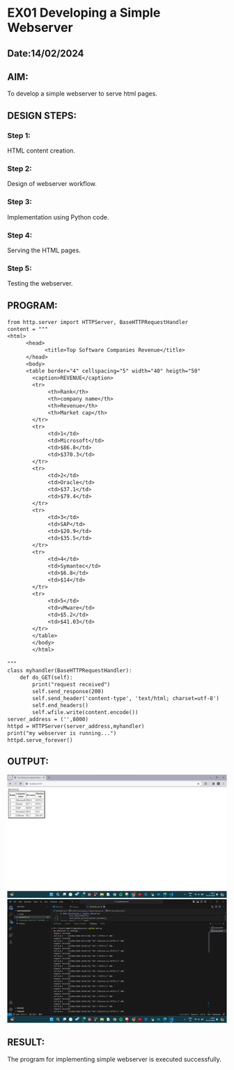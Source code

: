 # EX01 Developing a Simple Webserver
## Date:14/02/2024

## AIM:
To develop a simple webserver to serve html pages.

## DESIGN STEPS:
### Step 1: 
HTML content creation.

### Step 2:
Design of webserver workflow.

### Step 3:
Implementation using Python code.

### Step 4:
Serving the HTML pages.

### Step 5:
Testing the webserver.

## PROGRAM:
```
from http.server import HTTPServer, BaseHTTPRequestHandler
content = """
<html>
      <head> 
            <title>Top Software Companies Revenue</title>
      </head>
      <body>
      <table border="4" cellspacing="5" width="40" heigth="50"
        <caption>REVENUE</caption>
        <tr>
             <th>Rank</th>
             <th>company name</th>
             <th>Revenue</th>
             <th>Market cap</th>
        </tr>
        <tr>
             <td>1</td>
             <td>Microsoft</td>
             <td>$86.8</td>
             <td>$370.3</td>
        </tr>
        <tr>
             <td>2</td>
             <td>Oracle</td>
             <td>$37.1</td>
             <td>$79.4</td>
        </tr>
        <tr>
             <td>3</td>
             <td>SAP</td>
             <td>$20.9</td>
             <td>$35.5</td>
        </tr>
        <tr>
             <td>4</td>
             <td>Symantec</td>
             <td>$6.8</td>
             <td>$14</td>
        </tr>
        <tr>
             <td>5</td>
             <td>vMware</td>
             <td>$5.2</td>
             <td>$41.03</td>  
        </tr>
        </table>
        </body>
        </html>      

"""
class myhandler(BaseHTTPRequestHandler):
    def do_GET(self):
        print("request received")
        self.send_response(200)
        self.send_header('content-type', 'text/html; charset=utf-8')
        self.end_headers()
        self.wfile.write(content.encode())
server_address = ('',8000)
httpd = HTTPServer(server_address,myhandler)
print("my webserver is running...")
httpd.serve_forever()
```
## OUTPUT:
![alt text](<Screenshot 2024-03-15 095400.png>)
![alt text](<Screenshot 2024-03-15 101604-1.png>)

## RESULT:
The program for implementing simple webserver is executed successfully.
